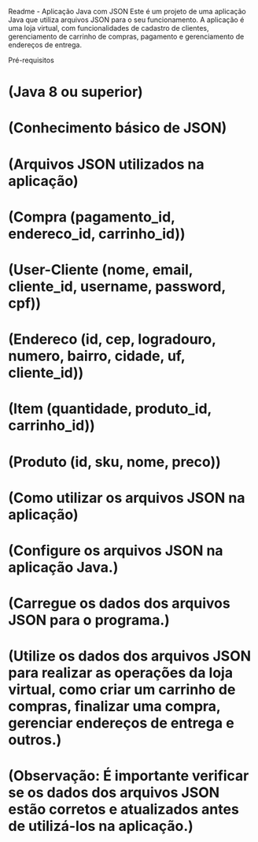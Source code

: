 Readme - Aplicação Java com JSON
Este é um projeto de uma aplicação Java que utiliza arquivos JSON para o seu funcionamento. A aplicação é uma loja virtual, com funcionalidades de cadastro de clientes, gerenciamento de carrinho de compras, pagamento e gerenciamento de endereços de entrega.

Pré-requisitos

# (Java 8 ou superior)

# (Conhecimento básico de JSON)

# (Arquivos JSON utilizados na aplicação)

# (Compra &#40;pagamento_id, endereco_id, carrinho_id&#41;)

# (User-Cliente &#40;nome, email, cliente_id, username, password, cpf&#41;)

# (Endereco &#40;id, cep, logradouro, numero, bairro, cidade, uf, cliente_id&#41;)

# (Item &#40;quantidade, produto_id, carrinho_id&#41;)

# (Produto &#40;id, sku, nome, preco&#41;)

# (Como utilizar os arquivos JSON na aplicação)

# (Configure os arquivos JSON na aplicação Java.)

# (Carregue os dados dos arquivos JSON para o programa.)

# (Utilize os dados dos arquivos JSON para realizar as operações da loja virtual, como criar um carrinho de compras, finalizar uma compra, gerenciar endereços de entrega e outros.)

# (Observação: É importante verificar se os dados dos arquivos JSON estão corretos e atualizados antes de utilizá-los na aplicação.)
